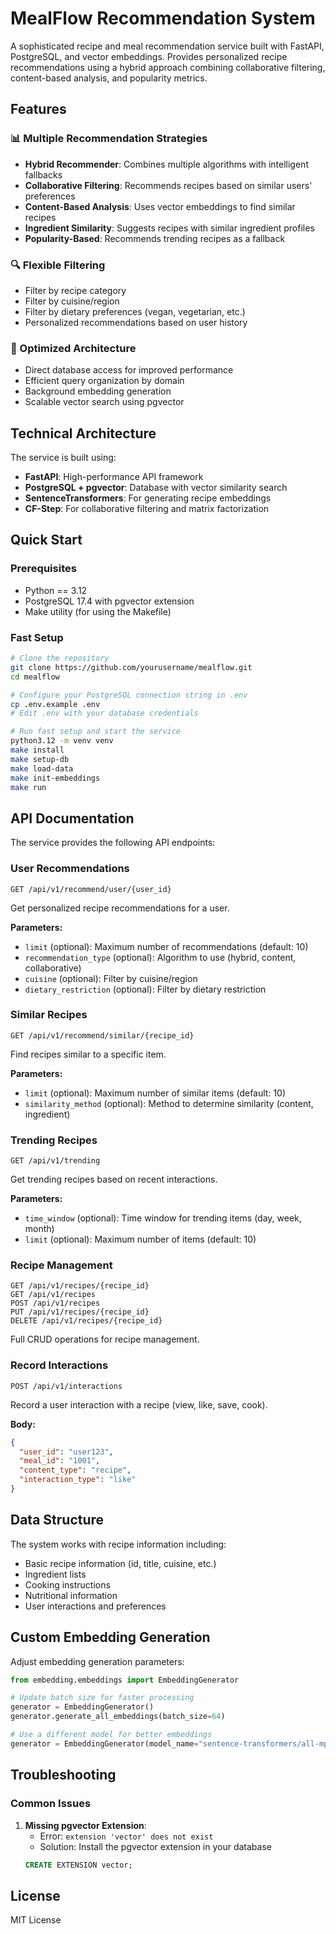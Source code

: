 # MealFlow Recommendation System

A sophisticated recipe and meal recommendation service built with FastAPI, PostgreSQL, and vector embeddings. Provides personalized recipe recommendations using a hybrid approach combining collaborative filtering, content-based analysis, and popularity metrics.

## Features

### 📊 Multiple Recommendation Strategies

- **Hybrid Recommender**: Combines multiple algorithms with intelligent fallbacks
- **Collaborative Filtering**: Recommends recipes based on similar users' preferences
- **Content-Based Analysis**: Uses vector embeddings to find similar recipes
- **Ingredient Similarity**: Suggests recipes with similar ingredient profiles
- **Popularity-Based**: Recommends trending recipes as a fallback

### 🔍 Flexible Filtering

- Filter by recipe category
- Filter by cuisine/region
- Filter by dietary preferences (vegan, vegetarian, etc.)
- Personalized recommendations based on user history

### 🚀 Optimized Architecture

- Direct database access for improved performance
- Efficient query organization by domain
- Background embedding generation
- Scalable vector search using pgvector

## Technical Architecture

The service is built using:

- **FastAPI**: High-performance API framework
- **PostgreSQL + pgvector**: Database with vector similarity search
- **SentenceTransformers**: For generating recipe embeddings
- **CF-Step**: For collaborative filtering and matrix factorization

## Quick Start

### Prerequisites

- Python == 3.12
- PostgreSQL 17.4 with pgvector extension
- Make utility (for using the Makefile)

### Fast Setup

```bash
# Clone the repository
git clone https://github.com/yourusername/mealflow.git
cd mealflow

# Configure your PostgreSQL connection string in .env
cp .env.example .env
# Edit .env with your database credentials

# Run fast setup and start the service
python3.12 -m venv venv
make install
make setup-db
make load-data
make init-embeddings
make run
```

## API Documentation

The service provides the following API endpoints:

### User Recommendations

```
GET /api/v1/recommend/user/{user_id}
```

Get personalized recipe recommendations for a user.

**Parameters:**
- `limit` (optional): Maximum number of recommendations (default: 10)
- `recommendation_type` (optional): Algorithm to use (hybrid, content, collaborative)
- `cuisine` (optional): Filter by cuisine/region
- `dietary_restriction` (optional): Filter by dietary restriction

### Similar Recipes

```
GET /api/v1/recommend/similar/{recipe_id}
```

Find recipes similar to a specific item.

**Parameters:**
- `limit` (optional): Maximum number of similar items (default: 10)
- `similarity_method` (optional): Method to determine similarity (content, ingredient)

### Trending Recipes

```
GET /api/v1/trending
```

Get trending recipes based on recent interactions.

**Parameters:**
- `time_window` (optional): Time window for trending items (day, week, month)
- `limit` (optional): Maximum number of items (default: 10)

### Recipe Management

```
GET /api/v1/recipes/{recipe_id}
GET /api/v1/recipes
POST /api/v1/recipes
PUT /api/v1/recipes/{recipe_id}
DELETE /api/v1/recipes/{recipe_id}
```

Full CRUD operations for recipe management.

### Record Interactions

```
POST /api/v1/interactions
```

Record a user interaction with a recipe (view, like, save, cook).

**Body:**
```json
{
  "user_id": "user123",
  "meal_id": "1001",
  "content_type": "recipe",
  "interaction_type": "like"
}
```

## Data Structure

The system works with recipe information including:
- Basic recipe information (id, title, cuisine, etc.)
- Ingredient lists
- Cooking instructions
- Nutritional information
- User interactions and preferences

## Custom Embedding Generation

Adjust embedding generation parameters:

```python
from embedding.embeddings import EmbeddingGenerator

# Update batch size for faster processing
generator = EmbeddingGenerator()
generator.generate_all_embeddings(batch_size=64)

# Use a different model for better embeddings
generator = EmbeddingGenerator(model_name="sentence-transformers/all-mpnet-base-v2")
```

## Troubleshooting

### Common Issues

1. **Missing pgvector Extension**:
   - Error: `extension 'vector' does not exist`
   - Solution: Install the pgvector extension in your database
   ```sql
   CREATE EXTENSION vector;
   ```

## License

MIT License